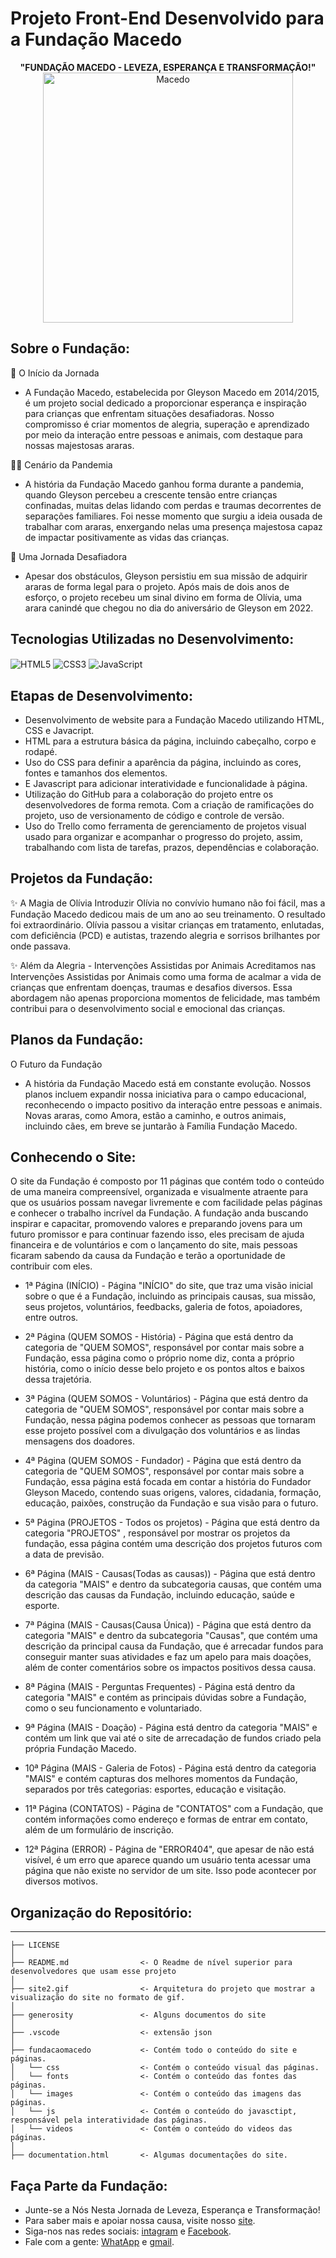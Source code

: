 # Projeto Front-End Desenvolvido para a Fundação Macedo

<div align="center">
  <b>"FUNDAÇÃO MACEDO - LEVEZA, ESPERANÇA E TRANSFORMAÇÃO!"</b> <br>
 <td><img src="site2.gif" width="400" style="display: block; margin: 0 auto;" alt="Macedo"> </td>
  </div>

## Sobre o Fundação:

💪 O Início da Jornada
- A Fundação Macedo, estabelecida por Gleyson Macedo em 2014/2015, é um projeto social dedicado a proporcionar esperança e inspiração para crianças que enfrentam situações desafiadoras. Nosso compromisso é criar momentos de alegria, superação e aprendizado por meio da interação entre pessoas e animais, com destaque para nossas majestosas araras.

🧟‍♀️ Cenário da Pandemia
- A história da Fundação Macedo ganhou forma durante a pandemia, quando Gleyson percebeu a crescente tensão entre crianças confinadas, muitas delas lidando com perdas e traumas decorrentes de separações familiares. Foi nesse momento que surgiu a ideia ousada de trabalhar com araras, enxergando nelas uma presença majestosa capaz de impactar positivamente as vidas das crianças.

🦜 Uma Jornada Desafiadora
- Apesar dos obstáculos, Gleyson persistiu em sua missão de adquirir araras de forma legal para o projeto. Após mais de dois anos de esforço, o projeto recebeu um sinal divino em forma de Olívia, uma arara canindé que chegou no dia do aniversário de Gleyson em 2022.

## Tecnologias Utilizadas no Desenvolvimento: 

<div style="display: inline_block">
<img align="center" alt="HTML5" src="https://img.shields.io/badge/HTML5-E34F26?style=for-the-badge&logo=html5&logoColor=white" />  
<img align="center" alt="CSS3" src="https://img.shields.io/badge/CSS3-1572B6?style=for-the-badge&logo=css3&logoColor=white" />  
<img align="center" alt="JavaScript" src="https://img.shields.io/badge/JavaScript-F7DF1E?style=for-the-badge&logo=javascript&logoColor=black" />
</div>

## Etapas de Desenvolvimento: 

- Desenvolvimento de website para a Fundação Macedo utilizando HTML, CSS e Javacript.
- HTML para a estrutura básica da página, incluindo cabeçalho, corpo e rodapé. 
- Uso do CSS para definir a aparência da página, incluindo as cores, fontes e tamanhos dos elementos. 
- E Javascript para adicionar interatividade e funcionalidade à página.
- Utilização do GitHub para a colaboração do projeto entre os desenvolvedores de forma remota. Com a criação de ramificações do projeto, uso de versionamento de código e controle de versão.
- Uso do Trello como ferramenta de gerenciamento de projetos visual usado para organizar e acompanhar o progresso do projeto, assim, trabalhando com lista de tarefas, prazos, dependências e colaboração.


## Projetos da Fundação: 
✨ A Magia de Olívia
Introduzir Olívia no convívio humano não foi fácil, mas a Fundação Macedo dedicou mais de um ano ao seu treinamento. O resultado foi extraordinário. Olívia passou a visitar crianças em tratamento, enlutadas, com deficiência (PCD) e autistas, trazendo alegria e sorrisos brilhantes por onde passava.

✨ Além da Alegria - Intervenções Assistidas por Animais
Acreditamos nas Intervenções Assistidas por Animais como uma forma de acalmar a vida de crianças que enfrentam doenças, traumas e desafios diversos. Essa abordagem não apenas proporciona momentos de felicidade, mas também contribui para o desenvolvimento social e emocional das crianças.

## Planos da Fundação:
O Futuro da Fundação
- A história da Fundação Macedo está em constante evolução. Nossos planos incluem expandir nossa iniciativa para o campo educacional, reconhecendo o impacto positivo da interação entre pessoas e animais. Novas araras, como Amora, estão a caminho, e outros animais, incluindo cães, em breve se juntarão à Família Fundação Macedo.

## Conhecendo o Site:

O site da Fundação é composto por 11 páginas que contém todo o conteúdo de uma maneira compreensível, organizada e visualmente atraente para que os usuários possam navegar livremente e com facilidade pelas páginas e conhecer o trabalho incrível da Fundação. A fundação anda buscando inspirar e capacitar, promovendo valores e preparando jovens para um futuro promissor e para continuar fazendo isso, eles precisam de ajuda financeira e de voluntários e com o lançamento do site, mais pessoas ficaram sabendo da causa da Fundação e terão a oportunidade de contribuir com eles.



- 1ª Página (INÍCIO) - Página "INÍCIO" do site, que traz uma visão inicial sobre o que é a Fundação, incluindo as principais causas, sua missão, seus projetos, voluntários, feedbacks, galeria de fotos, apoiadores, entre outros.

- 2ª Página (QUEM SOMOS - História) - Página que está dentro da categoria de "QUEM SOMOS", responsável por contar mais sobre a Fundação, essa página como o próprio nome diz, conta a próprio história, como o início desse belo projeto e os pontos altos e baixos dessa trajetória.

- 3ª Página (QUEM SOMOS - Voluntários) - Página que está dentro da categoria de "QUEM SOMOS", responsável por contar mais sobre a Fundação, nessa página podemos conhecer as pessoas que tornaram esse projeto possível com a divulgação dos voluntários e as lindas mensagens dos doadores.

- 4ª Página (QUEM SOMOS - Fundador) - Página que está dentro da categoria de "QUEM SOMOS", responsável por contar mais sobre a Fundação, essa página está focada em contar a história do Fundador Gleyson Macedo, contendo suas origens, valores, cidadania, formação, educação, paixões, construção da Fundação e sua visão para o futuro.

- 5ª Página (PROJETOS - Todos os projetos) - Página que está dentro da categoria "PROJETOS" , responsável por mostrar os projetos da fundação, essa página contém uma descrição dos projetos futuros com a data de previsão.

- 6ª Página (MAIS - Causas(Todas as causas)) - Página que está dentro da categoria "MAIS" e dentro da subcategoria causas, que contém uma descrição das causas da Fundação, incluindo educação, saúde e esporte.

- 7ª Página (MAIS - Causas(Causa Única)) - Página que está dentro da categoria "MAIS" e dentro da subcategoria "Causas", que contém uma descrição da principal causa da Fundação, que é arrecadar fundos para conseguir manter suas atividades e faz um apelo para mais doações, além de conter comentários sobre os impactos positivos dessa causa.

- 8ª Página (MAIS - Perguntas Frequentes) - Página está dentro da categoria "MAIS" e contém as principais dúvidas sobre a Fundação, como o seu funcionamento e voluntariado.

- 9ª Página (MAIS - Doação) - Página está dentro da categoria "MAIS" e contém um link que vai até o site de arrecadação de fundos criado pela própria Fundação Macedo.

- 10ª Página (MAIS - Galeria de Fotos) - Página está dentro da categoria "MAIS" e contém capturas dos melhores momentos da Fundação, separados por três categorias: esportes, educação e visitação.

- 11ª Página (CONTATOS) - Página de "CONTATOS" com a Fundação, que contém informações como endereço e formas de entrar em contato, além de um formulário de inscrição.

- 12ª Página (ERROR) - Página de "ERROR404", que apesar de não está visível, é um erro que aparece quando um usuário tenta acessar uma página que não existe no servidor de um site. Isso pode acontecer por diversos motivos.


## Organização do Repositório:
------------


    ├── LICENSE
    │
    ├── README.md                <- O Readme de nível superior para desenvolvedores que usam esse projeto
    │
    ├── site2.gif                <- Arquitetura do projeto que mostrar a visualização do site no formato de gif.
    │
    ├── generosity               <- Alguns documentos do site
    │
    ├── .vscode                  <- extensão json
    │    
    ├── fundacaomacedo           <- Contém todo o conteúdo do site e páginas.
    │   └── css                  <- Contém o conteúdo visual das páginas.
    │   └── fonts                <- Contém o conteúdo das fontes das páginas.
    │   └── images               <- Contém o conteúdo das imagens das páginas.
    │   └── js                   <- Contém o conteúdo do javasctipt, responsável pela interatividade das páginas.
    │   └── videos               <- Contém o conteúdo do videos das páginas.
    │   
    ├── documentation.html       <- Algumas documentações do site.

## Faça Parte da Fundação:

- Junte-se a Nós Nesta Jornada de Leveza, Esperança e Transformação!
- Para saber mais e apoiar nossa causa, visite nosso [site](https://fundacaomacedo.netlify.app). 
- Siga-nos nas redes sociais: [intagram](https://www.instagram.com/fundacao_macedo/) e [Facebook](https://www.facebook.com/FUNDACAOMACEDO).
- Fale com a gente: [WhatApp](https://wa.me/5581992082735?text=Gleyson+Macedo) e [gmail](mailto:fundacaomacedope@gmail.com).


